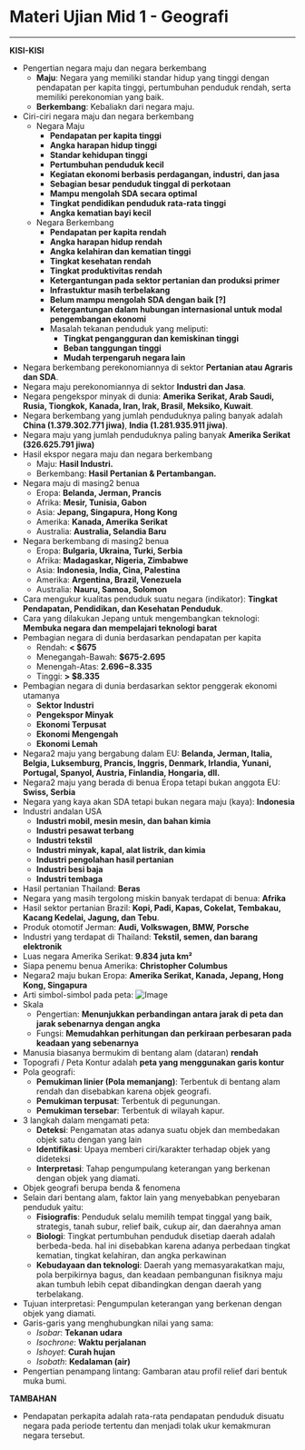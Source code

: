 # Materi Ujian Mid 1 - Geografi
---

**KISI-KISI**
- Pengertian negara maju dan negara berkembang
   - **Maju**: Negara yang memiliki standar hidup yang tinggi dengan pendapatan per kapita tinggi, pertumbuhan penduduk rendah, serta memiliki perekonomian yang baik.
   - **Berkembang**: Kebaliakn dari negara maju.
- Ciri-ciri negara maju dan negara berkembang
    - Negara Maju
        - **Pendapatan per kapita tinggi**
        - **Angka harapan hidup tinggi**
        - **Standar kehidupan tinggi**
        - **Pertumbuhan penduduk kecil**
        - **Kegiatan ekonomi berbasis perdagangan, industri, dan jasa**
        - **Sebagian besar penduduk tinggal di perkotaan**
        - **Mampu mengolah SDA secara optimal**
        - **Tingkat pendidikan penduduk rata-rata tinggi**
        - **Angka kematian bayi kecil**
    - Negara Berkembang
        - **Pendapatan per kapita rendah**
        - **Angka harapan hidup rendah**
        - **Angka kelahiran dan kematian tinggi**
        - **Tingkat kesehatan rendah**
        - **Tingkat produktivitas rendah**
        - **Ketergantungan pada sektor pertanian dan produksi primer**
        - **Infrastuktur masih terbelakang**
        - **Belum mampu mengolah SDA dengan baik [?]**
        - **Ketergantungan dalam hubungan internasional untuk modal pengembangan ekonomi**
        - Masalah tekanan penduduk yang meliputi:
     	    - **Tingkat pengangguran dan kemiskinan tinggi**
     	    - **Beban tanggungan tinggi**
     	    - **Mudah terpengaruh negara lain**
- Negara berkembang perekonomiannya di sektor **Pertanian atau Agraris dan SDA**.
- Negara maju perekonomiannya di sektor **Industri dan Jasa**.
- Negara pengekspor minyak di dunia: **Amerika Serikat, Arab Saudi, Rusia, Tiongkok, Kanada, Iran, Irak, Brasil, Meksiko, Kuwait**.
- Negara berkembang yang jumlah penduduknya paling banyak adalah **China (1.379.302.771 jiwa)**, **India (1.281.935.911 jiwa)**.
- Negara maju yang jumlah penduduknya paling banyak **Amerika Serikat (326.625.791 jiwa)**
- Hasil ekspor negara maju dan negara berkembang
    - Maju: **Hasil Industri.**
    - Berkembang: **Hasil Pertanian & Pertambangan.**
- Negara maju di masing2 benua
    - Eropa: **Belanda, Jerman, Prancis**
    - Afrika: **Mesir, Tunisia, Gabon**
    - Asia: **Jepang, Singapura, Hong Kong**
    - Amerika: **Kanada, Amerika Serikat**
    - Australia: **Australia, Selandia Baru**
- Negara berkembang di masing2 benua
    - Eropa: **Bulgaria, Ukraina, Turki, Serbia**
    - Afrika: **Madagaskar, Nigeria, Zimbabwe**
    - Asia: **Indonesia, India, Cina, Palestina**
    - Amerika: **Argentina, Brazil, Venezuela**
    - Australia: **Nauru, Samoa, Solomon**
- Cara mengukur kualitas penduduk suatu negara (indikator): **Tingkat Pendapatan, Pendidikan, dan Kesehatan Penduduk**.
- Cara yang dilakukan Jepang untuk mengembangkan teknologi: **Membuka negara dan mempelajari teknologi barat** 
- Pembagian negara di dunia berdasarkan pendapatan per kapita
    - Rendah: **< $675**
    - Menegangah-Bawah: **$675-2.695**
    - Menengah-Atas: **$2.696-$8.335**
    - Tinggi: **> $8.335**
- Pembagian negara di dunia berdasarkan sektor penggerak ekonomi utamanya
    - **Sektor Industri**
    - **Pengekspor Minyak**
    - **Ekonomi Terpusat**
    - **Ekonomi Mengengah**
    - **Ekonomi Lemah**
- Negara2 maju yang bergabung dalam EU: **Belanda, Jerman, Italia, Belgia, Luksemburg, Prancis, Inggris, Denmark, Irlandia, Yunani, Portugal, Spanyol, Austria, Finlandia, Hongaria, dll.**
- Negara2 maju yang berada di benua Eropa tetapi bukan anggota EU: **Swiss, Serbia**
- Negara yang kaya akan SDA tetapi bukan negara maju (kaya): **Indonesia**
- Industri andalan USA
    - **Industri mobil, mesin mesin, dan bahan kimia**
    - **Industri pesawat terbang**
    - **Industri tekstil**
    - **Industri minyak, kapal, alat listrik, dan kimia**
    - **Industri pengolahan hasil pertanian**
    - **Industri besi baja**
    - **Industri tembaga**
- Hasil pertanian Thailand: **Beras**
- Negara yang masih tergolong miskin banyak terdapat di benua: **Afrika**
- Hasil sektor pertanian Brazil: **Kopi, Padi, Kapas, Cokelat, Tembakau, Kacang Kedelai, Jagung, dan Tebu**.
- Produk otomotif Jerman: **Audi, Volkswagen, BMW, Porsche**
- Industri yang terdapat di Thailand: **Tekstil, semen, dan barang elektronik**
- Luas negara Amerika Serikat: **9.834 juta km²**
- Siapa penemu benua Amerika: **Christopher Columbus**
- Negara2 maju bukan Eropa: **Amerika Serikat, Kanada, Jepang, Hong Kong, Singapura**
- Arti simbol-simbol pada peta: ![Image](https://i.ibb.co/Lg9TkJ6/Simbol-pada-Peta.jpg)
- Skala
  - Pengertian: **Menunjukkan perbandingan antara jarak di peta dan jarak sebenarnya dengan angka**
  - Fungsi: **Memudahkan perhitungan dan perkiraan perbesaran pada keadaan yang sebenarnya**
- Manusia biasanya bermukim di bentang alam (dataran) **rendah**
- Topografi / Peta Kontur adalah **peta yang menggunakan garis kontur**
- Pola geografi:
  - **Pemukiman linier (Pola memanjang)**: Terbentuk di bentang alam rendah dan disebabkan karena objek geografi.
  - **Pemukiman terpusat**: Terbentuk di pegunungan.
  - **Pemukiman tersebar**: Terbentuk di wilayah kapur.
- 3 langkah dalam mengamati peta: 
  - **Deteksi**: Pengamatan atas adanya suatu objek dan membedakan objek satu dengan yang lain
  - **Identifikasi**: Upaya memberi ciri/karakter terhadap objek yang dideteksi
  - **Interpretasi**: Tahap pengumpulang keterangan yang berkenan dengan objek yang diamati.
- Objek geografi berupa benda & fenomena
- Selain dari bentang alam, faktor lain yang menyebabkan penyebaran penduduk yaitu:
  - **Fisiografis**: Penduduk selalu memilih tempat tinggal yang baik, strategis, tanah subur, relief baik, cukup air, dan daerahnya aman
  - **Biologi**: Tingkat pertumbuhan penduduk disetiap daerah adalah berbeda-beda. hal ini disebabkan karena adanya perbedaan tingkat kematian, tingkat kelahiran, dan angka perkawinan
  - **Kebudayaan dan teknologi**: Daerah yang memasyarakatkan maju, pola berpikirnya bagus, dan keadaan pembangunan fisiknya maju akan tumbuh lebih cepat dibandingkan dengan daerah yang terbelakang. 
- Tujuan interpretasi: Pengumpulan keterangan yang berkenan dengan objek yang diamati.
- Garis-garis yang menghubungkan nilai yang sama:
  - *Isobar*: **Tekanan udara**
  - *Isochrone*: **Waktu perjalanan**
  - *Ishoyet*: **Curah hujan**
  - *Isobath*: **Kedalaman (air)**
- Pengertian penampang lintang: Gambaran atau profil relief dari bentuk muka bumi.

**TAMBAHAN**
- Pendapatan perkapita adalah rata-rata pendapatan penduduk disuatu negara pada periode tertentu dan menjadi tolak ukur kemakmuran negara tersebut.